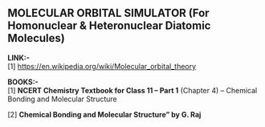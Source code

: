  ## MOLECULAR ORBITAL SIMULATOR (For Homonuclear & Heteronuclear Diatomic Molecules)<br>

****LINK:-****<br>
[1] https://en.wikipedia.org/wiki/Molecular_orbital_theory<br>
 

****BOOKS:-****<br>
[1] ****NCERT Chemistry Textbook for Class 11 – Part 1**** (Chapter 4) – Chemical Bonding and Molecular Structure<br> 

[2] ****Chemical Bonding and Molecular Structure” by G. Raj****<br>
 
 
